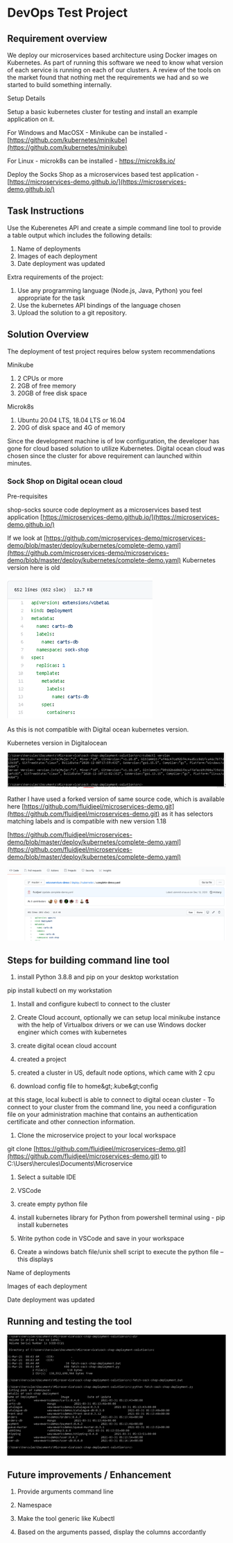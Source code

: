 # DevOps Test Project

## Requirement overview

We deploy our microservices based architecture using Docker images on Kubernetes. As part of running this software we need to know what version of each service is running on each of our clusters. A review of the tools on the market found that nothing met the requirements we had and so we started to build something internally.

Setup Details

Setup a basic kubernetes cluster for testing and install an example application on it.

For Windows and MacOSX - Minikube can be installed - [https://github.com/kubernetes/minikube](https://github.com/kubernetes/minikube)

For Linux - microk8s can be installed - https://microk8s.io/

Deploy the Socks Shop as a microservices based test application - [https://microservices-demo.github.io/](https://microservices-demo.github.io/)

## Task Instructions

Use the Kuberenetes API and create a simple command line tool to provide a table output which includes the following details:

1. Name of deployments
2. Images of each deployment
3. Date deployment was updated

Extra requirements of the project:

1. Use any programming language (Node.js, Java, Python) you feel appropriate for the task
2. Use the kubernetes API bindings of the language chosen
3. Upload the solution to a git repository.

## Solution Overview

The deployment of test project requires below system recommendations

Minikube

1. 2 CPUs or more
2. 2GB of free memory
3. 20GB of free disk space

Microk8s

1. Ubuntu 20.04 LTS, 18.04 LTS or 16.04
2. 20G of disk space and 4G of memory

Since the development machine is of low configuration, the developer has gone for cloud based solution to utilize Kubernetes. Digital ocean cloud was chosen since the cluster for above requirement can launched within minutes.

### Sock Shop on Digital ocean cloud

Pre-requisites

shop-socks source code deployment as a microservices based test application [https://microservices-demo.github.io/](https://microservices-demo.github.io/)

If we look at [https://github.com/microservices-demo/microservices-demo/blob/master/deploy/kubernetes/complete-demo.yaml](https://github.com/microservices-demo/microservices-demo/blob/master/deploy/kubernetes/complete-demo.yaml) Kubernetes version here is old

![](images/deployment-yaml.png)

As this is not compatible with Digital ocean kubernetes version.

Kubernetes version in Digitalocean

![](images/digital-ocean-version.png)

Rather I have used a forked version of same source code, which is available here [https://github.com/fluidjeel/microservices-demo.git](https://github.com/fluidjeel/microservices-demo.git) as it has selectors matching labels and is compatible with new version 1.18

[https://github.com/fluidjeel/microservices-demo/blob/master/deploy/kubernetes/complete-demo.yaml](https://github.com/fluidjeel/microservices-demo/blob/master/deploy/kubernetes/complete-demo.yaml)

![](images/complete-demo.png)

## Steps for building command line tool

1. install Python 3.8.8 and pip on your desktop workstation

pip install kubectl on my workstation

1. Install and configure kubectl to connect to the cluster
2. Create Cloud account, optionally we can setup local minikube instance with the help of Virtualbox drivers or we can use Windows docker enginer which comes with kubernetes

1. create digital ocean cloud account
2. created a project
3. created a cluster in US, default node options, which came with 2 cpu
4. download config file to home\&gt;.kube\&gt;config

at this stage, local kubectl is able to connect to digital ocean cluster - To connect to your cluster from the command line, you need a configuration file on your administration machine that contains an authentication certificate and other connection information.

1. Clone the microservice project to your local workspace

git clone [https://github.com/fluidjeel/microservices-demo.git](https://github.com/fluidjeel/microservices-demo.git) to C:\Users\hercules\Documents\Microservice

1. Select a suitable IDE

1. VSCode
2. create empty python file
3. install kubernetes library for Python from powershell terminal using - pip install kubernetes

1. Write python code in VSCode and save in your workspace
2. Create a windows batch file/unix shell script to execute the python file – this displays

Name of deployments

Images of each deployment

Date deployment was updated

## Running and testing the tool

![](images/test-output.png)

## Future improvements / Enhancement

1. Provide arguments command line

1. Namespace

1. Make the tool generic like Kubectl
2. Based on the arguments passed, display the columns accordantly

